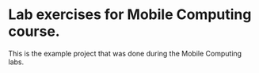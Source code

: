 # Lab exercises for Mobile Computing course.

This is the example project that was done during the Mobile Computing labs.
